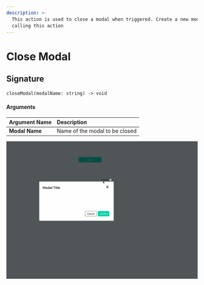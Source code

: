 ```yaml
---
description: >-
  This action is used to close a modal when triggered. Create a new modal and open it before
  calling this action
---
```


# Close Modal

## Signature

```text
closeModal(modalName: string) -> void
```

#### Arguments

| **Argument Name** | **Description** |
| :--- | :--- |
| **Modal Name** |  Name of the modal to be closed |

![Click to expand](../.gitbook/assets/closemodal.gif)


